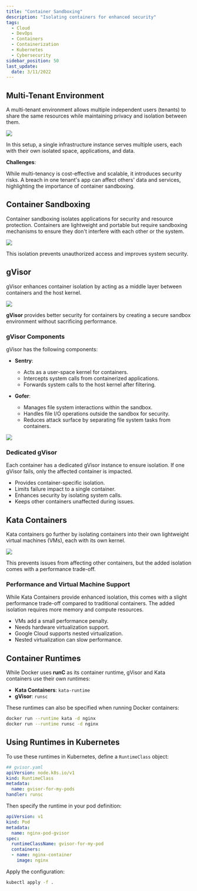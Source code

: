 ```yaml
---
title: "Container Sandboxing"
description: "Isolating containers for enhanced security"
tags:
  - Cloud
  - DevOps
  - Containers
  - Containerization
  - Kubernetes
  - Cybersecurity
sidebar_position: 50
last_update:
  date: 3/11/2022
---
```



## Multi-Tenant Environment 

A multi-tenant environment allows multiple independent users (tenants) to share the same resources while maintaining privacy and isolation between them.

<div class='img-center'>

![](/img/docs/multitenant-environment.png)

</div>

In this setup, a single infrastructure instance serves multiple users, each with their own isolated space, applications, and data.

**Challenges**:  

While multi-tenancy is cost-effective and scalable, it introduces security risks. A breach in one tenant's app can affect others' data and services, highlighting the importance of container sandboxing.

## Container Sandboxing 

Container sandboxing isolates applications for security and resource protection. Containers are lightweight and portable but require sandboxing mechanisms to ensure they don't interfere with each other or the system.

<div class='img-center'>

![](/img/docs/container-sandboxing-diaggg.png)

</div>

This isolation prevents unauthorized access and improves system security.

## gVisor 

gVisor enhances container isolation by acting as a middle layer between containers and the host kernel.

<div class='img-center'>

![](/img/docs/gvisor-isolation-diagram.png)

</div>

**gVisor** provides better security for containers by creating a secure sandbox environment without sacrificing performance. 

### gVisor Components

gVisor has the following components:

- **Sentry**:

  - Acts as a user-space kernel for containers.
  - Intercepts system calls from containerized applications.
  - Forwards system calls to the host kernel after filtering.

- **Gofer**:

  - Manages file system interactions within the sandbox.
  - Handles file I/O operations outside the sandbox for security.
  - Reduces attack surface by separating file system tasks from containers.

<div class='img-center'>

![](/img/docs/gvisor-components-sentry-gofer.png)

</div>

### Dedicated gVisor

Each container has a dedicated gVisor instance to ensure isolation. If one gVisor fails, only the affected container is impacted.

- Provides container-specific isolation.
- Limits failure impact to a single container.
- Enhances security by isolating system calls.
- Keeps other containers unaffected during issues.

## Kata Containers 

Kata containers go further by isolating containers into their own lightweight virtual machines (VMs), each with its own kernel.

<div class='img-center'>

![](/img/docs/kata-containers-way-of-workuing.png)

</div>

This prevents issues from affecting other containers, but the added isolation comes with a performance trade-off.

### Performance and Virtual Machine Support

While Kata Containers provide enhanced isolation, this comes with a slight performance trade-off compared to traditional containers. The added isolation requires more memory and compute resources. 

- VMs add a small performance penalty.
- Needs hardware virtualization support.
- Google Cloud supports nested virtualization.
- Nested virtualization can slow performance.

## Container Runtimes

While Docker uses **runC** as its container runtime, gVisor and Kata containers use their own runtimes:

- **Kata Containers**: `kata-runtime`
- **gVisor**: `runsc`

These runtimes can also be specified when running Docker containers:

```bash
docker run --runtime kata -d nginx 
docker run --runtime runsc -d nginx 
```

## Using Runtimes in Kubernetes

To use these runtimes in Kubernetes, define a `RuntimeClass` object:

```yaml
## gvisor.yaml  
apiVersion: node.k8s.io/v1
kind: RuntimeClass
metadata:
  name: gvisor-for-my-pods
handler: runsc
```

Then specify the runtime in your pod definition:

```yaml
apiVersion: v1
kind: Pod
metadata:
  name: nginx-pod-gvisor
spec:
  runtimeClassName: gvisor-for-my-pod
  containers:
  - name: nginx-container
    image: nginx
```

Apply the configuration:

```bash
kubectl apply -f .
```